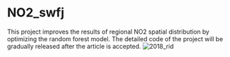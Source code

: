 # NO2_swfj
This project improves the results of regional NO2 spatial distribution by optimizing the random forest model.
The detailed code of the project will be gradually released after the article is accepted.
![2018_rid](https://user-images.githubusercontent.com/46747475/190354436-843e0e7b-6d71-40dc-9c0c-b3b50ab26c0e.jpg)
